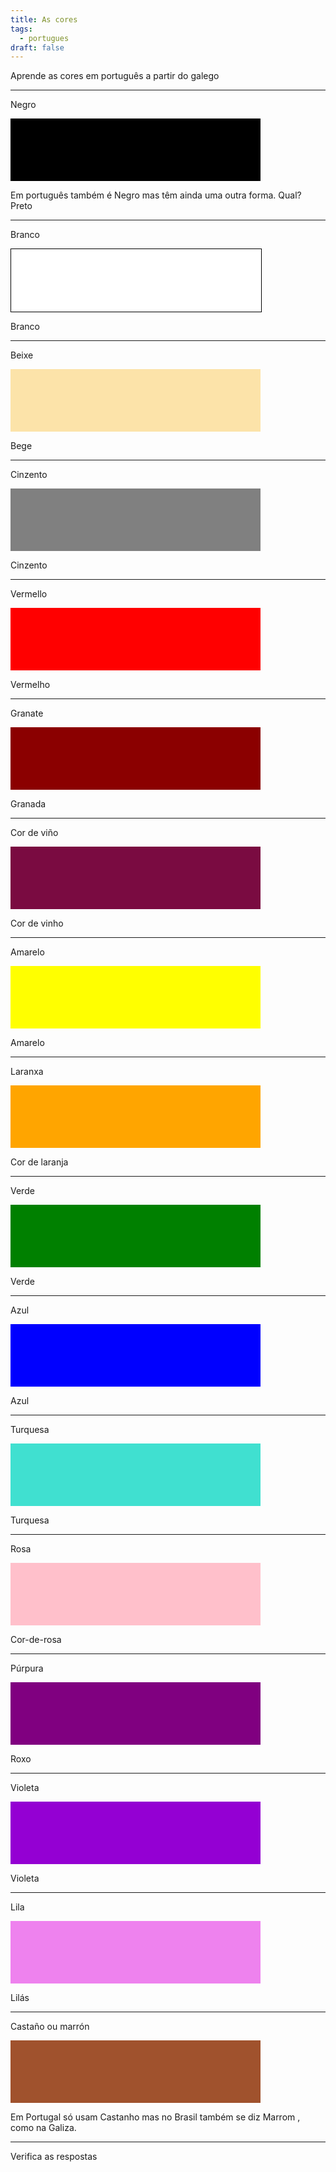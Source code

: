 ```yaml
---
title: As cores
tags:
  - portugues
draft: false
---
```

Aprende as cores em português a partir do galego 


---


Negro 

<div style="height:100px;max-width:400px;background:black;"></div>

Em português também é <e-answer> Negro </e-answer> mas têm ainda uma outra forma. Qual? <e-answer> Preto </e-answer>




---




Branco 

<div style="height:100px;max-width:400px;background:white;border:solid black 1px;"></div>

<e-answer> Branco </e-answer>




---




Beixe 

<div style="height:100px;max-width:400px;background:#fce3a9;"></div>

<e-answer> Bege </e-answer>




---




Cinzento

<div style="height:100px;max-width:400px;background:gray;"></div>

<e-answer> Cinzento </e-answer>




---




Vermello

<div style="height:100px;max-width:400px;background:red;"></div>

<e-answer> Vermelho </e-answer>




---




Granate 

<div style="height:100px;max-width:400px;background:darkred;"></div>

<e-answer> Granada </e-answer>




---




Cor de viño

<div style="height:100px;max-width:400px;background:#7a0b41;"></div>

<e-answer> Cor de vinho </e-answer>



---




Amarelo

<div style="height:100px;max-width:400px;background:yellow;"></div>

<e-answer> Amarelo </answer>




---




Laranxa

<div style="height:100px;max-width:400px;background:orange;"></div>

<e-answer> Cor </answer> <e-answer> de </answer> <e-answer> laranja </answer>




---




Verde

<div style="height:100px;max-width:400px;background:green;"></div>

<e-answer> Verde </answer>




---




Azul

<div style="height:100px;max-width:400px;background:blue;"></div>

<e-answer> Azul </answer>




---




Turquesa 

<div style="height:100px;max-width:400px;background:turquoise;"></div>

<e-answer> Turquesa </answer>




---




Rosa 

<div style="height:100px;max-width:400px;background:pink;"></div>

<e-answer> Cor-de-rosa </answer>

---




Púrpura 

<div style="height:100px;max-width:400px;background:purple;"></div>

<e-answer> Roxo </answer>




---




Violeta

<div style="height:100px;max-width:400px;background:darkviolet;"></div>

<e-answer> Violeta </e-answer>

---



Lila


<div style="height:100px;max-width:400px;background:violet;"></div>

<e-answer> Lilás </e-answer>

---

Castaño ou marrón


<div style="height:100px;max-width:400px;background:sienna;"></div>

Em Portugal só usam <e-answer> Castanho </e-answer> mas no Brasil também se diz <e-answer> Marrom </e-answer>, como na Galiza.

---
<e-validate>Verifica as respostas</e-validate>